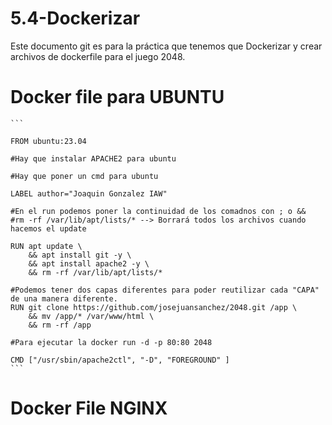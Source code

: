 # 5.4-Dockerizar
Este documento git es para la práctica que tenemos que Dockerizar y crear archivos de dockerfile para el juego 2048.


# Docker file para UBUNTU

    ```

    FROM ubuntu:23.04

    #Hay que instalar APACHE2 para ubuntu

    #Hay que poner un cmd para ubuntu

    LABEL author="Joaquin Gonzalez IAW"

    #En el run podemos poner la continuidad de los comadnos con ; o &&
    #rm -rf /var/lib/apt/lists/* --> Borrará todos los archivos cuando hacemos el update

    RUN apt update \
        && apt install git -y \
        && apt install apache2 -y \
        && rm -rf /var/lib/apt/lists/*

    #Podemos tener dos capas diferentes para poder reutilizar cada "CAPA" de una manera diferente.
    RUN git clone https://github.com/josejuansanchez/2048.git /app \
        && mv /app/* /var/www/html \
        && rm -rf /app 

    #Para ejecutar la docker run -d -p 80:80 2048

    CMD ["/usr/sbin/apache2ctl", "-D", "FOREGROUND" ]
    ```

# Docker File NGINX